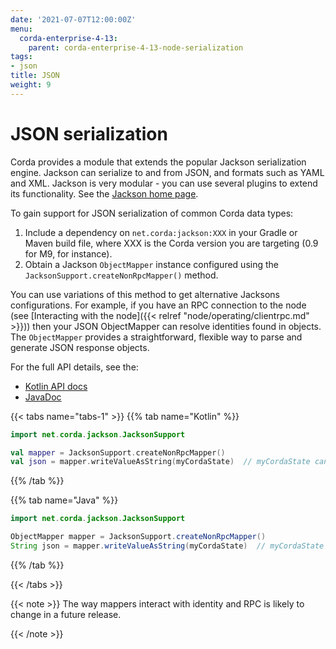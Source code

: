 ```yaml
---
date: '2021-07-07T12:00:00Z'
menu:
  corda-enterprise-4-13:
    parent: corda-enterprise-4-13-node-serialization
tags:
- json
title: JSON
weight: 9
---
```





# JSON serialization

Corda provides a module that extends the popular Jackson serialization engine. Jackson can serialize
to and from JSON, and formats such as YAML and XML. Jackson is very modular - you can use
several plugins to extend its functionality. See the [Jackson home page](https://github.com/FasterXML/jackson).

To gain support for JSON serialization of common Corda data types:

1. Include a dependency on `net.corda:jackson:XXX` in your Gradle or Maven build file, where XXX is the Corda version you are targeting (0.9 for M9, for instance).
2. Obtain a Jackson `ObjectMapper` instance configured using the `JacksonSupport.createNonRpcMapper()`
method.

You can use variations of this method to get alternative Jacksons configurations. For example, if you have an RPC
connection to the node (see [Interacting with the node]({{< relref "node/operating/clientrpc.md" >}})) then your JSON ObjectMapper can resolve identities found in objects. The `ObjectMapper` provides a straightforward, flexible way to parse and generate JSON response objects.

For the full API details, see the:

* [Kotlin API docs](../../../../../en/api-ref/corda/4.13/community/kotlin/corda/net.corda.client.jackson/-jackson-support/index.html)
* [JavaDoc](../../../../../en/api-ref/corda/4.13/community/javadoc/net/corda/client/jackson/JacksonSupport.html)

{{< tabs name="tabs-1" >}}
{{% tab name="Kotlin" %}}
```kotlin
import net.corda.jackson.JacksonSupport

val mapper = JacksonSupport.createNonRpcMapper()
val json = mapper.writeValueAsString(myCordaState)  // myCordaState can be any object.
```
{{% /tab %}}

{{% tab name="Java" %}}
```java
import net.corda.jackson.JacksonSupport

ObjectMapper mapper = JacksonSupport.createNonRpcMapper()
String json = mapper.writeValueAsString(myCordaState)  // myCordaState can be any object.
```
{{% /tab %}}

{{< /tabs >}}

{{< note >}}
The way mappers interact with identity and RPC is likely to change in a future release.

{{< /note >}}
